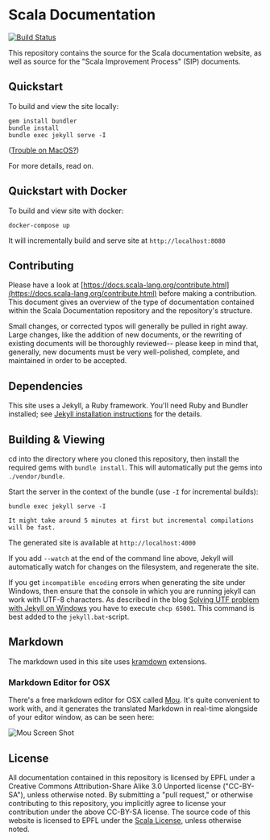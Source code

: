 # Scala Documentation #

[![Build Status](https://ci.scala-lang.org/api/badges/scala/docs.scala-lang/status.svg)](https://platform-ci.scala-lang.org/scala/docs.scala-lang)

This repository contains the source for the Scala documentation website, as well as source for the "Scala Improvement Process" (SIP) documents.

## Quickstart ##

To build and view the site locally:

    gem install bundler
    bundle install
    bundle exec jekyll serve -I

([Trouble on MacOS?](https://github.com/scala/docs.scala-lang/issues/1150))

For more details, read on.

## Quickstart with Docker ##

To build and view site with docker:

    docker-compose up

It will incrementally build and serve site at `http://localhost:8080`

## Contributing ##

Please have a look at [https://docs.scala-lang.org/contribute.html](https://docs.scala-lang.org/contribute.html) before making a contribution.
This document gives an overview of the type of documentation contained within the Scala Documentation repository and the repository's structure.

Small changes, or corrected typos will generally be pulled in right away. Large changes, like the addition of new documents, or the rewriting of
existing documents will be thoroughly reviewed-- please keep in mind that, generally, new documents must be very well-polished, complete, and maintained
in order to be accepted.

## Dependencies ##

This site uses a Jekyll, a Ruby framework. You'll need Ruby and Bundler installed; see [Jekyll installation instructions](https://jekyllrb.com/docs/installation/) for the details.

## Building & Viewing ##

cd into the directory where you cloned this repository, then install the required gems with `bundle install`. This will automatically put the gems into `./vendor/bundle`.

Start the server in the context of the bundle (use `-I` for incremental builds):

    bundle exec jekyll serve -I

`It might take around 5 minutes at first but incremental compilations will be fast.`

The generated site is available at `http://localhost:4000`

If you add `--watch` at the end of the command line above, Jekyll will automatically watch for changes on the filesystem, and regenerate the site.

If you get `incompatible encoding` errors when generating the site under Windows, then ensure that the
console in which you are running jekyll can work with UTF-8 characters. As described in the blog
[Solving UTF problem with Jekyll on Windows](https://joseoncode.com/2011/11/27/solving-utf-problem-with-jekyll-on-windows/)
you have to execute `chcp 65001`. This command is best added to the `jekyll.bat`-script.

## Markdown ##

The markdown used in this site uses [kramdown](https://kramdown.gettalong.org/) extensions.

### Markdown Editor for OSX ###

There's a free markdown editor for OSX called [Mou](http://25.io/mou/). It's quite convenient to work with, and it generates the translated Markdown in real-time alongside of your editor window, as can be seen here:

![Mou Screen Shot](http://25.io/mou/img/1.png)

## License ##

All documentation contained in this repository is licensed by EPFL under a Creative Commons Attribution-Share Alike 3.0 Unported license ("CC-BY-SA"), unless otherwise noted. By submitting a "pull request," or otherwise contributing to this repository, you implicitly agree to license your contribution under the above CC-BY-SA license. The source code of this website is licensed to EPFL under the [Scala License](https://www.scala-lang.org/node/146), unless otherwise noted.
